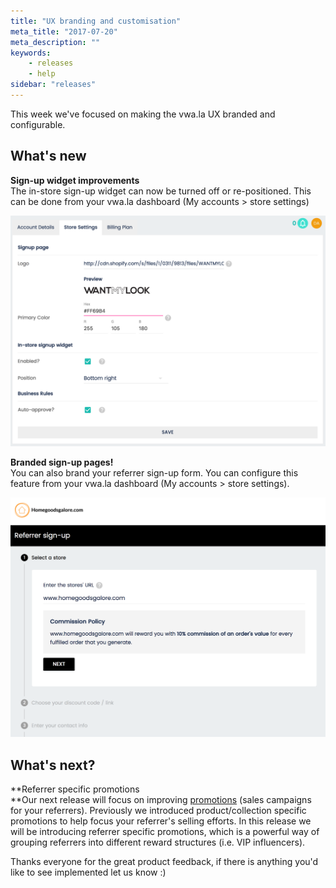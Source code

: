 ```yaml
---
title: "UX branding and customisation"
meta_title: "2017-07-20"
meta_description: ""
keywords:
    - releases
    - help
sidebar: "releases"
---
```


This week we've focused on making the vwa.la UX branded and configurable.

What's new
----------

**Sign-up widget improvements**  
The in-store sign-up widget can now be turned off or re-positioned. This can be done from your vwa.la dashboard (My accounts > store settings)

![](/images/releases/2017-07-23-18-30-43.png)

**Branded sign-up pages!**  
You can also brand your referrer sign-up form. You can configure this feature from your vwa.la dashboard (My accounts > store settings).

![](/images/releases/2017-07-23-23-21-43.png)

What's next?
------------

**Referrer specific promotions  
**Our next release will focus on improving [promotions](/merchant/promotions) (sales campaigns for your referrers). Previously we introduced product/collection specific promotions to help focus your referrer's selling efforts. In this release we will be introducing referrer specific promotions, which is a powerful way of grouping referrers into different reward structures (i.e. VIP influencers).

Thanks everyone for the great product feedback, if there is anything you'd like to see implemented let us know :)